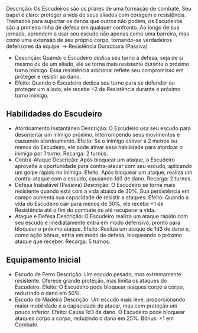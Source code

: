 Descrição:
Os Escudeiros são os pilares de uma formação de combate. Seu papel é claro: proteger a vida de seus aliados com coragem e resistência. Treinados para suportar os danos que outros não podem, os Escudeiros são a primeira linha de defesa em qualquer confronto. Ao longo de sua jornada, aprendem a usar seu escudo não apenas como uma barreira, mas como uma extensão de seu próprio corpo, tornando-se verdadeiros defensores da equipe.
-> Resistência Duradoura (Passiva)
- Descrição: Quando o Escudeiro dedica seu turno à defesa, seja de si mesmo ou de um aliado, ele se torna mais resistente durante o próximo turno inimigo. Essa resistência adicional reflete seu compromisso em proteger e resistir ao dano.
- Efeito: Quando o Escudeiro dedica seu turno para se defender ou proteger um aliado, ele recebe +2 de Resistência durante o próximo turno inimigo.
## Habilidades do Escudeiro
- Atordoamento Instantâneo
	Descrição: O Escudeiro usa seu escudo para desorientar um inimigo próximo, interrompendo seus movimentos e causando atordoamento.
	Efeito: Se o inimigo estiver a 2 metros ou menos do Escudeiro, ele pode ativar essa habilidade para atordoar o inimigo por 1 turno.
	Recarga: 2 turnos.
- Contra-Ataque
	Descrição: Após bloquear um ataque, o Escudeiro aproveita a oportunidade para contra-atacar com seu escudo, aplicando um golpe rápido no inimigo.
	Efeito: Após bloquear um ataque, realiza um contra-ataque com o escudo, causando 1d3 de dano.
	Recarga: 2 turnos.
- Defesa Inabalável (Passiva)
	Descrição: O Escudeiro se torna mais resistente quando está com a vida abaixo de 30%. Sua persistência em campo aumenta sua capacidade de resistir a ataques.
	Efeito: Quando a vida do Escudeiro cair para menos de 30%, ele recebe +1 de Resistência até o fim do combate ou até recuperar a vida.
- Ataque e Defesa
	Descrição: O Escudeiro realiza um ataque rápido com seu escudo e imediatamente entra em modo defensivo, pronto para bloquear o próximo ataque.
	Efeito: Realiza um ataque de 1d3 de dano e, como ação bônus, entra em modo de defesa, bloqueando o próximo ataque que receber.
	Recarga: 5 turnos.
## Equipamento Inicial
- Escudo de Ferro
	Descrição: Um escudo pesado, mas extremamente resistente. Oferece grande proteção, mas limita os ataques do Escudeiro.
	Efeito: O Escudeiro pode bloquear ataques corpo a corpo, reduzindo o dano em 50%.
- Escudo de Madeira
	Descrição: Um escudo mais leve, proporcionando maior mobilidade e a capacidade de atacar, mas com proteção um pouco inferior.
	Efeito: Causa 1d3 de dano. O Escudeiro pode bloquear ataques corpo a corpo, reduzindo o dano em 25%.
	Bônus: +1 em Combate.